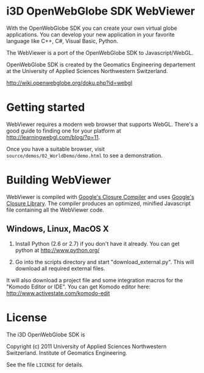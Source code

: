 i3D OpenWebGlobe SDK WebViewer
==============================

With the OpenWebGlobe SDK you can create your own virtual globe applications.
You can develop your new application in your favorite language like C++, C#,
Visual Basic, Python.

The WebViewer is a port of the OpenWebGlobe SDK to Javascript/WebGL.

OpenWebGlobe SDK is created by the Geomatics Engineering departement at the
University of Applied Sciences Northwestern Switzerland.

http://wiki.openwebglobe.org/doku.php?id=webgl



Getting started
===============

WebViewer requires a modern web browser that supports WebGL.  There's a good
guide to finding one for your platform at <http://learningwebgl.com/blog/?p=11>.

Once you have a suitable browser, visit `source/demos/02_WorldDemo/demo.html` to
see a demonstration.


Building WebViewer
==================

WebViewer is compiled with [Google's Closure
Compiler](http://code.google.com/closure/compiler/) and uses [Google's Closure
Library](http://code.google.com/p/closure-library/).  The compiler produces an
optimized, minified Javascript file containing all the WebViewer code.


Windows, Linux, MacOS X
-----------------------

1) Install Python (2.6 or 2.7) if you don't have it already. You can get python at http://www.python.org/

2) Go into the scripts directory and start 
"download_external.py". This will download all required external files.

It will also download a project file and some integration macros for the "Komodo Editor or IDE".
You can get Komodo editor here: http://www.activestate.com/komodo-edit


License
=======

The i3D OpenWebGlobe SDK is

Copyright (c) 2011 University of Applied Sciences Northwestern Switzerland.
Institute of Geomatics Engineering.

See the file `LICENSE` for details.

